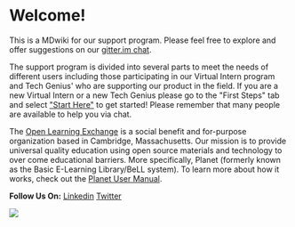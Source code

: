 # Welcome!

This is a MDwiki for our support program. Please feel free to explore and offer suggestions on our [gitter.im chat](https://gitter.im/open-learning-exchange/chat).

The support program is divided into several parts to meet the needs of different users including those participating in our Virtual Intern program and Tech Genius' who are supporting our product in the field. If you are a new Virtual Intern or a new Tech Genius please go to the "First Steps" tab and select ["Start Here"](pages/vi/vi-first-steps.md) to get started! Please remember that many people are available to help you via chat.

The [Open Learning Exchange](http://www.ole.org/) is a social benefit and for-purpose organization based in Cambridge, Massachusetts. Our mission is to provide universal quality education using open source materials and technology to over come educational barriers. More specifically, Planet (formerly known as the Basic E-Learning Library/BeLL system). To learn more about how it works, check out the [Planet User Manual](pages/techgenius/tg-planet-user-manual.md).

**Follow Us On:** [Linkedin](https://www.linkedin.com/company/open-learning-exchange/) [Twitter](https://twitter.com/oleorg)

![](pages/uploads/images/planet-landing-page.png)
